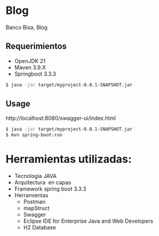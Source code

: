 # Blog

Banco Bisa, Blog

## Requerimientos
- OpenJDK 21
- Maven 3.9.X
- Springboot 3.3.3

```bash
$ java -jar target/myproject-0.0.1-SNAPSHOT.jar
```

## Usage

http://localhost:8080/swagger-ui/index.html

```bash
$ java -jar target/myproject-0.0.1-SNAPSHOT.jar
$ mvn spring-boot:run
```

# Herramientas utilizadas:  
- Tecnologia JAVA
- Arquitectura  en capas  
- Framework spring boot 3.3.3
- Herramientas 
  - Postman
  - mapStruct
  - Swagger
  - Eclipse IDE for Enterprise Java and Web Developers
  - H2 Database

## 
